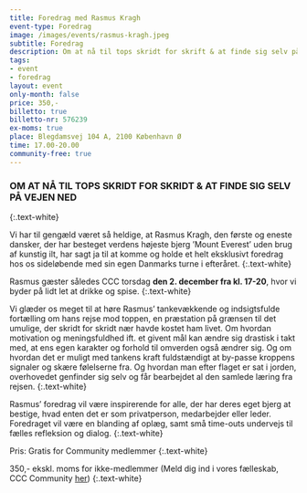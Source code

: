 ```yaml
---
title: Foredrag med Rasmus Kragh
event-type: Foredrag
image: /images/events/rasmus-kragh.jpeg
subtitle: Foredrag
description: Om at nå til tops skridt for skrift & at finde sig selv på vejen ned.
tags:
- event
- foredrag
layout: event
only-month: false
price: 350,-
billetto: true
billetto-nr: 576239
ex-moms: true
place: Blegdamsvej 104 A, 2100 København Ø
time: 17.00-20.00
community-free: true
---
```


### OM AT NÅ TIL TOPS SKRIDT FOR SKRIDT & AT FINDE SIG SELV PÅ VEJEN NED
{:.text-white}

Vi har til gengæld været så heldige, at Rasmus Kragh, den første og eneste dansker, der har besteget verdens højeste bjerg ’Mount Everest’ uden brug af kunstig ilt, har sagt ja til at komme og holde et helt eksklusivt foredrag hos os sideløbende med sin egen Danmarks turne i efteråret.
{:.text-white}

Rasmus gæster således CCC torsdag **den 2. december fra kl. 17-20**, hvor vi byder på lidt let at drikke og spise.
{:.text-white}

Vi glæder os meget til at høre Rasmus’ tankevækkende og indsigtsfulde fortælling om hans rejse mod toppen, en præstation på grænsen til det umulige, der skridt for skridt nær havde kostet ham livet. Om hvordan motivation og meningsfuldhed ift. et givent mål kan ændre sig drastisk i takt med, at ens egen karakter og forhold til omverden også ændrer sig. Og om hvordan det er muligt med tankens kraft fuldstændigt at by-passe kroppens signaler og skære følelserne fra. Og hvordan man efter flaget er sat i jorden, overhovedet genfinder sig selv og får bearbejdet al den samlede læring fra rejsen.
{:.text-white}

Rasmus’ foredrag vil være inspirerende for alle, der har deres eget bjerg at bestige, hvad enten det er som privatperson, medarbejder eller leder. Foredraget vil være en blanding af oplæg, samt små time-outs undervejs til fælles refleksion og dialog.
{:.text-white}

Pris: Gratis for Community medlemmer
{:.text-white}

350,- ekskl. moms for ikke-medlemmer (Meld dig ind i vores fælleskab, CCC Community [her](/community/))
{:.text-white}